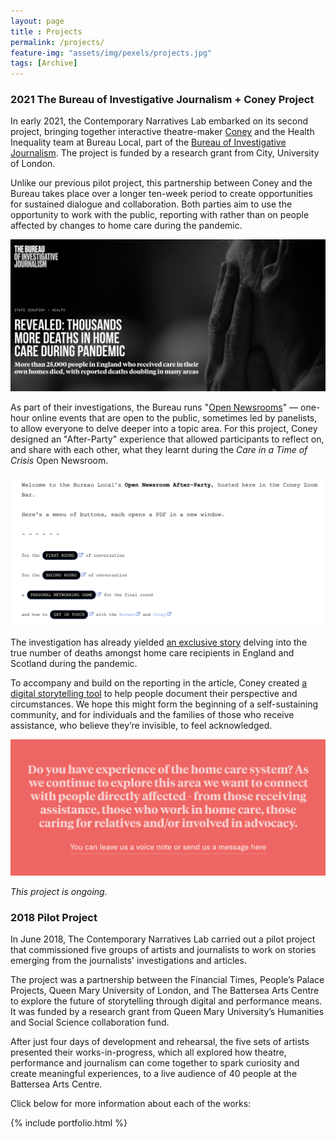 ```yaml
--- 
layout: page
title : Projects 
permalink: /projects/
feature-img: "assets/img/pexels/projects.jpg"
tags: [Archive]
---
```


### 2021 The Bureau of Investigative Journalism + Coney Project

In early 2021, the Contemporary Narratives Lab embarked on its second project, bringing together interactive theatre-maker [Coney](https://www.youhavefoundconey.net/) and the Health Inequality team at Bureau Local, part of the [Bureau of Investigative Journalism](https://www.thebureauinvestigates.com/). The project is funded by a research grant from City, University of London. 

Unlike our previous pilot project, this partnership between Coney and the Bureau takes place over a longer ten-week period to create opportunities for sustained dialogue and collaboration. Both parties aim to use the opportunity to work with the public, reporting with rather than on people affected by changes to home care during the pandemic.

![](/assets/img/ConeyTBIJ/homecare.png)

As part of their investigations, the Bureau runs "[Open Newsrooms](https://docs.google.com/document/d/1sQRM7I715kuEZJu3N6QODgDgRnRjHhYfYZHxZnKMOwg/edit)" &mdash; one-hour online events that are open to the public, sometimes led by panelists, to allow everyone to delve deeper into a topic area. For this project, Coney designed an "After-Party" experience that allowed participants to reflect on, and share with each other, what they learnt during the _Care in a Time of Crisis_ Open Newsroom.

![](/assets/img/ConeyTBIJ/afterparty.png)

The investigation has already yielded [an exclusive story](https://www.thebureauinvestigates.com/stories/2021-05-10/revealed-thousands-of-pandemic-deaths-in-home-care) delving into the true number of deaths amongst home care recipients in England and Scotland during the pandemic.

To accompany and build on the reporting in the article, Coney created [a digital storytelling tool](https://www.youhavefoundconey.net/bureaulocal/) to help people document their perspective and circumstances. We hope this might form the beginning of a self-sustaining community, and for individuals and the families of those who receive assistance, who believe they’re invisible, to feel acknowledged.

![](/assets/img/ConeyTBIJ/coneytool.png)

_This project is ongoing._


### 2018 Pilot Project

In June 2018, The Contemporary Narratives Lab carried out a pilot project that commissioned five groups of artists and journalists to work on stories emerging from the journalists' investigations and articles.

The project was a partnership between the Financial Times, People’s Palace Projects, Queen Mary University of London, and The Battersea Arts Centre to explore the future of storytelling through digital and performance means. It was funded by a research grant from Queen Mary University’s Humanities and Social Science collaboration fund.

After just four days of development and rehearsal, the five sets of artists presented their works-in-progress, which all explored how theatre, performance and journalism can come together to spark curiosity and create meaningful experiences, to a live audience of 40 people at the Battersea Arts Centre. 

Click below for more information about each of the works:

{% include portfolio.html %}
